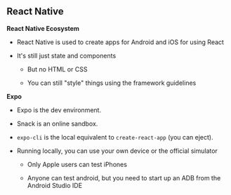 ## React Native

**React Native Ecosystem**

- React Native is used to create apps for Android and iOS for using React

- It's still just state and components

  - But no HTML or CSS

  - You can still "style" things using the framework guidelines

**Expo**

- Expo is the dev environment.

- Snack is an online sandbox.

- `expo-cli` is the local equivalent to `create-react-app` (you can eject).

- Running locally, you can use your own device or the official simulator

  - Only Apple users can test iPhones

  - Anyone can test android, but you need to start up an ADB from the Android Studio IDE
